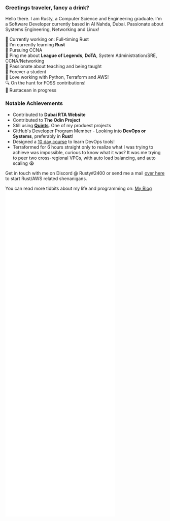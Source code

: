 ### Greetings traveler, fancy a drink?


Hello there. I am Rusty, a Computer Science and Engineering graduate. I'm a Software Developer currently based in Al Nahda, Dubai.
Passionate about Systems Engineering, Networking and Linux! 

🔨 Currently working on: Full-timing Rust  
🌱 I’m currently learning **Rust**  
📖 Pursuing CCNA  
🔔 Ping me about **League of Legends**, **DoTA**, System Administration/SRE, CCNA/Networking  
📝 Passionate about teaching and being taught  
🌟 Forever a student  
💖 Love working with Python, Terraform and AWS!   
🔍 On the hunt for FOSS contributions!  
🦀 Rustacean in progress   


### Notable Achievements

* Contributed to **Dubai RTA Website**
* Contributed to **The Odin Project** 
* Still using [**Quints**](https://github.com/rustyxlol/Quints). One of my produest projects
* GitHub's Developer Program Member - Looking into **DevOps or Systems**, preferably in **Rust**! 
* Designed a [10 day course](https://github.com/rustyxlol/on-this-day) to learn DevOps tools!
* Terraformed for 6 hours straight only to realize what I was trying to achieve was impossible, curious to know what it was? It was me trying to peer two cross-regional VPCs, with auto load balancing, and auto scaling 😭 

Get in touch with me on Discord @ Rusty#2400 or send me a mail [over here](mailto:shujauddin.m@pm.me) to start Rust/AWS related shenanigans. 

You can read more tidbits about my life and programming on: [My Blog](https://rustyxlol.github.io/)
![Metrics](https://github.com/rustyxlol/rustyxlol/blob/main/github-metrics.svg)



